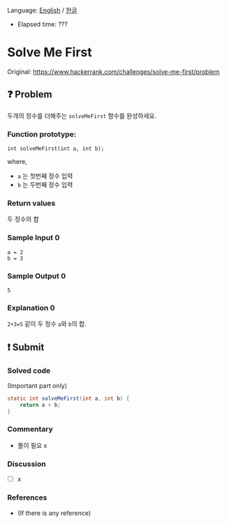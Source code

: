 Language: [English](./README.md) / [한글](./README_ko.md)
- Elapsed time: ???

# Solve Me First
Original: https://www.hackerrank.com/challenges/solve-me-first/problem

## :question: Problem
두개의 정수를 더해주는 `solveMeFirst` 함수를 완성하세요.

### Function prototype:
`int solveMeFirst(int a, int b);`

where,
- `a` 는 첫번째 정수 입력
- `b` 는 두번째 정수 입력

### Return values
두 정수의 합

### Sample Input 0
```
a = 2
b = 3
```

### Sample Output 0
```
5
```

### Explanation 0
`2+3=5` 같이 두 정수 `a`와 `b`의 합.

## :exclamation: Submit
### Solved code
(Important part only)
``` java
static int solveMeFirst(int a, int b) {
    return a + b;
}
```

### Commentary
- 풀이 필요 x

### Discussion
- [ ] x

### References
- (If there is any reference)